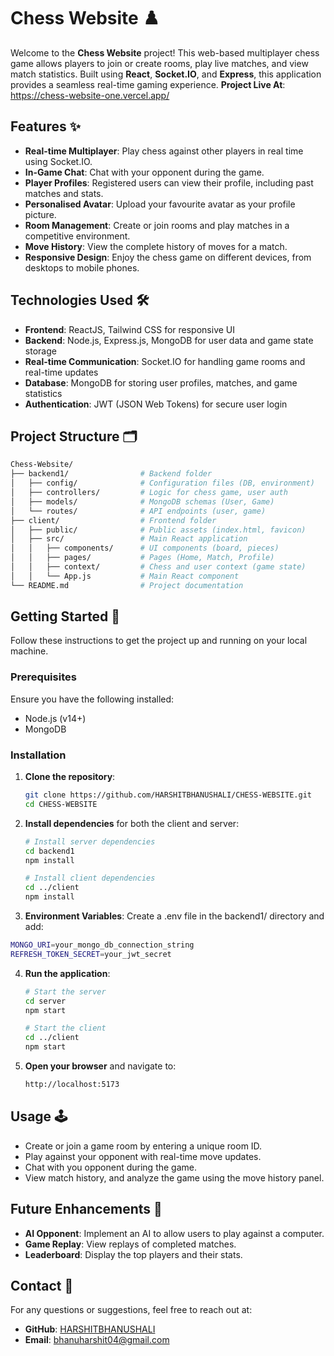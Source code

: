 # Chess Website ♟️

Welcome to the **Chess Website** project! This web-based multiplayer chess game allows players to join or create rooms, play live matches, and view match statistics. Built using **React**, **Socket.IO**, and **Express**, this application provides a seamless real-time gaming experience.
**Project Live At**: https://chess-website-one.vercel.app/


## Features ✨

- **Real-time Multiplayer**: Play chess against other players in real time using Socket.IO.
- **In-Game Chat**: Chat with your opponent during the game.
- **Player Profiles**: Registered users can view their profile, including past matches and stats.
- **Personalised Avatar**: Upload your favourite avatar as your profile picture.
- **Room Management**: Create or join rooms and play matches in a competitive environment.
- **Move History**: View the complete history of moves for a match.
- **Responsive Design**: Enjoy the chess game on different devices, from desktops to mobile phones.

## Technologies Used 🛠️

- **Frontend**: ReactJS, Tailwind CSS for responsive UI
- **Backend**: Node.js, Express.js, MongoDB for user data and game state storage
- **Real-time Communication**: Socket.IO for handling game rooms and real-time updates
- **Database**: MongoDB for storing user profiles, matches, and game statistics
- **Authentication**: JWT (JSON Web Tokens) for secure user login

## Project Structure 🗂️

```bash
Chess-Website/
├── backend1/                # Backend folder
│   ├── config/              # Configuration files (DB, environment)
│   ├── controllers/         # Logic for chess game, user auth
│   ├── models/              # MongoDB schemas (User, Game)
│   └── routes/              # API endpoints (user, game)
├── client/                  # Frontend folder
│   ├── public/              # Public assets (index.html, favicon)
│   ├── src/                 # Main React application
│   │   ├── components/      # UI components (board, pieces)
│   │   ├── pages/           # Pages (Home, Match, Profile)
│   │   ├── context/         # Chess and user context (game state)
│   │   └── App.js           # Main React component
└── README.md                # Project documentation
```

## Getting Started 🚀

Follow these instructions to get the project up and running on your local machine.

### Prerequisites

Ensure you have the following installed:

- Node.js (v14+)
- MongoDB

### Installation

1. **Clone the repository**:
   ```bash
   git clone https://github.com/HARSHITBHANUSHALI/CHESS-WEBSITE.git
   cd CHESS-WEBSITE
   ```

2. **Install dependencies** for both the client and server:
   ```bash
   # Install server dependencies
   cd backend1
   npm install

   # Install client dependencies
   cd ../client
   npm install
   ```

3. **Environment Variables**:
Create a .env file in the backend1/ directory and add:

```bash
MONGO_URI=your_mongo_db_connection_string
REFRESH_TOKEN_SECRET=your_jwt_secret
```

4. **Run the application**:
   ```bash
   # Start the server
   cd server
   npm start

   # Start the client
   cd ../client
   npm start
   ```

5. **Open your browser** and navigate to:
   ```bash
   http://localhost:5173
   ```

## Usage 🕹️

- Create or join a game room by entering a unique room ID.
- Play against your opponent with real-time move updates.
- Chat with you opponent during the game.
- View match history, and analyze the game using the move history panel.


## Future Enhancements 🚀

- **AI Opponent**: Implement an AI to allow users to play against a computer.
- **Game Replay**: View replays of completed matches.
- **Leaderboard**: Display the top players and their stats.

## Contact 📧

For any questions or suggestions, feel free to reach out at:
- **GitHub**: [HARSHITBHANUSHALI](https://github.com/HARSHITBHANUSHALI)
- **Email**: bhanuharshit04@gmail.com
